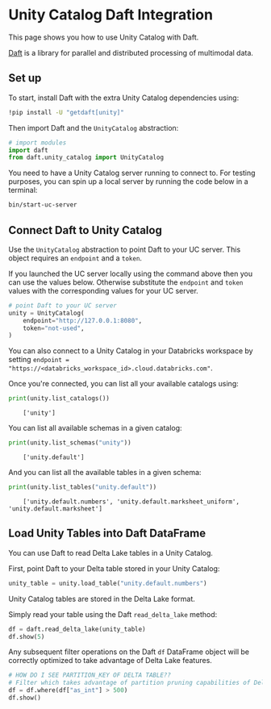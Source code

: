 # Unity Catalog Daft Integration

This page shows you how to use Unity Catalog with Daft.

[Daft](https://getdaft.io/) is a library for parallel and distributed processing of multimodal data.

## Set up

To start, install Daft with the extra Unity Catalog dependencies using:

```sh
!pip install -U "getdaft[unity]"
```

Then import Daft and the `UnityCatalog` abstraction:

```python
# import modules
import daft
from daft.unity_catalog import UnityCatalog
```

You need to have a Unity Catalog server running to connect to. For testing purposes, you can spin up a local server by running the code below in a terminal:

```sh
bin/start-uc-server
```

## Connect Daft to Unity Catalog

Use the `UnityCatalog` abstraction to point Daft to your UC server. This object requires an `endpoint` and a `token`.

If you launched the UC server locally using the command above then you can use the values below. Otherwise substitute the `endpoint` and `token` values with the corresponding values for your UC server.

```python
# point Daft to your UC server
unity = UnityCatalog(
    endpoint="http://127.0.0.1:8080",
    token="not-used",
)
```

You can also connect to a Unity Catalog in your Databricks workspace by setting `endpoint = "https://<databricks_workspace_id>.cloud.databricks.com"`.

Once you're connected, you can list all your available catalogs using:

```python
print(unity.list_catalogs())
```

```
    ['unity']
```

You can list all available schemas in a given catalog:

```python
print(unity.list_schemas("unity"))
```

```
    ['unity.default']
```

And you can list all the available tables in a given schema:

```python
print(unity.list_tables("unity.default"))
```

```
    ['unity.default.numbers', 'unity.default.marksheet_uniform', 'unity.default.marksheet']
```

## Load Unity Tables into Daft DataFrame

You can use Daft to read Delta Lake tables in a Unity Catalog.

First, point Daft to your Delta table stored in your Unity Catalog:

```python
unity_table = unity.load_table("unity.default.numbers")
```

Unity Catalog tables are stored in the Delta Lake format.

Simply read your table using the Daft `read_delta_lake` method:

```python
df = daft.read_delta_lake(unity_table)
df.show(5)
```

Any subsequent filter operations on the Daft `df` DataFrame object will be correctly optimized to take advantage of Delta Lake features.

```python
# HOW DO I SEE PARTITION_KEY OF DELTA TABLE??
# Filter which takes advantage of partition pruning capabilities of Delta Lake
df = df.where(df["as_int"] > 500)
df.show()
```
